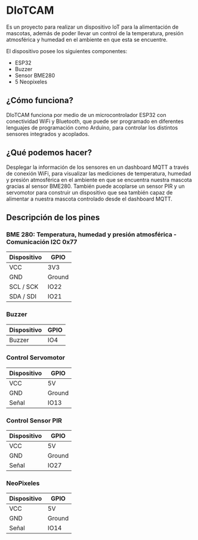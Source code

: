 # **DIoTCAM**

Es un proyecto para realizar un dispositivo IoT para la alimentación de mascotas, además de poder llevar un control de la temperatura, presión atmosférica y humedad en el ambiente en que esta se encuentre.

El dispositivo posee los siguientes componentes:

- ESP32
- Buzzer
- Sensor BME280
- 5 Neopixeles

## ¿Cómo funciona?

DIoTCAM funciona por medio de un microcontrolador ESP32 con conectividad WiFi y Bluetooth, que puede ser programado en diferentes lenguajes de programación como Arduino, para controlar los distintos sensores integrados y acoplados.

## ¿Qué podemos hacer?

Desplegar la información de los sensores en un dashboard MQTT a través de conexión WiFi, para visualizar las mediciones de temperatura, humedad y presión atmosférica en el ambiente en que se encuentra nuestra mascota gracias al sensor BME280. También puede acoplarse un sensor PIR y un servomotor para construir un dispositivo que sea también capaz de alimentar a nuestra mascota controlado desde el dashboard MQTT.

## Descripción de los pines
### BME 280: Temperatura, humedad y presión atmosférica - Comunicación I2C 0x77
| Dispositivo | GPIO |
|----------|----------|
| VCC | 3V3 |
| GND | Ground |
| SCL / SCK | IO22 |
| SDA / SDI | IO21 |

### Buzzer
| Dispositivo | GPIO |
|----------|----------|
| Buzzer | IO4 |

### Control Servomotor
| Dispositivo | GPIO |
|----------|----------|
| VCC | 5V |
| GND | Ground |
| Señal | IO13 |

### Control Sensor PIR
| Dispositivo | GPIO |
|----------|----------|
| VCC | 5V |
| GND | Ground |
| Señal | IO27 |

### NeoPixeles
| Dispositivo | GPIO |
|----------|----------|
| VCC | 5V |
| GND | Ground |
| Señal | IO14 |

